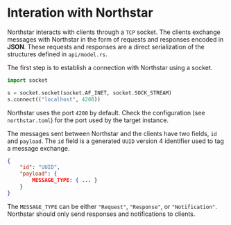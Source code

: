 # Interation with Northstar

Northstar interacts with clients through a `TCP` socket. The clients exchange
messages with Northstar in the form of requests and responses encoded in
**JSON**. These requests and responses are a direct serialization of the
structures defined in `api/model.rs`.

The first step is to establish a connection with Northstar using a socket.

```python
import socket

s = socket.socket(socket.AF_INET, socket.SOCK_STREAM)
s.connect(("localhost", 4200))
```

Northstar uses the port `4200` by default. Check the configuration (see
`northstar.toml`) for the port used by the target instance.

The messages sent between Northstar and the clients have two fields, `id` and
`payload`.  The `id` field is a generated `UUID` version 4 identifier used to
tag a message exchange.

```json
{
    "id": "UUID",
    "payload": {
        MESSAGE_TYPE: { ... }
    }
}
```

The `MESSAGE_TYPE` can be either `"Request"`, `"Response"`, or `"Notification"`.
Northstar should only send responses and notifications to clients.

